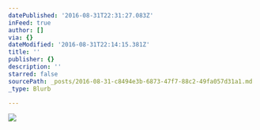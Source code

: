 ```yaml
---
datePublished: '2016-08-31T22:31:27.083Z'
inFeed: true
author: []
via: {}
dateModified: '2016-08-31T22:14:15.381Z'
title: ''
publisher: {}
description: ''
starred: false
sourcePath: _posts/2016-08-31-c8494e3b-6873-47f7-88c2-49fa057d31a1.md
_type: Blurb

---
```

![](https://the-grid-user-content.s3-us-west-2.amazonaws.com/44d3773b-a230-47de-9d8c-aa4d5008f3a4.jpg)
